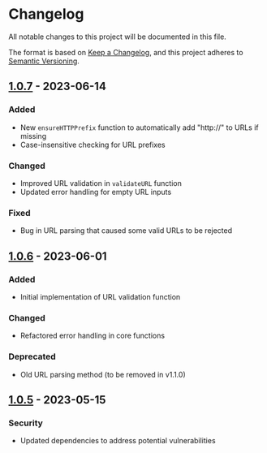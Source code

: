 # Changelog

All notable changes to this project will be documented in this file.

The format is based on [Keep a Changelog](https://keepachangelog.com/en/1.0.0/),
and this project adheres to [Semantic Versioning](https://semver.org/spec/v2.0.0.html).

## [1.0.7] - 2023-06-14

### Added
- New `ensureHTTPPrefix` function to automatically add "http://" to URLs if missing
- Case-insensitive checking for URL prefixes

### Changed
- Improved URL validation in `validateURL` function
- Updated error handling for empty URL inputs

### Fixed
- Bug in URL parsing that caused some valid URLs to be rejected

## [1.0.6] - 2023-06-01

### Added
- Initial implementation of URL validation function

### Changed
- Refactored error handling in core functions

### Deprecated
- Old URL parsing method (to be removed in v1.1.0)

## [1.0.5] - 2023-05-15

### Security
- Updated dependencies to address potential vulnerabilities

[1.0.7]: https://github.com/username/repo/compare/v1.0.6...v1.0.7
[1.0.6]: https://github.com/username/repo/compare/v1.0.5...v1.0.6
[1.0.5]: https://github.com/username/repo/releases/tag/v1.0.5